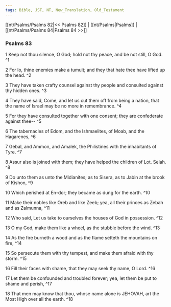 ```yaml
---
tags: Bible, JST, NT, New_Translation, Old_Testament
---
```


[[nt/Psalms/Psalms 82|<< Psalms 82]] | [[nt/Psalms|Psalms]] | [[nt/Psalms/Psalms 84|Psalms 84 >>]]

### Psalms 83

1 Keep not thou silence, O God; hold not thy peace, and be not still, O God.  ^1

2 For lo, thine enemies make a tumult; and they that hate thee have lifted up the head.  ^2

3 They have taken crafty counsel against thy people and consulted against thy hidden ones.  ^3

4 They have said, Come, and let us cut them off from being a nation, that the name of Israel may be no more in remembrance.  ^4

5 For they have consulted together with one consent; they are confederate against thee\--  ^5

6 The tabernacles of Edom, and the Ishmaelites, of Moab, and the Hagarenes,  ^6

7 Gebal, and Ammon, and Amalek, the Philistines with the inhabitants of Tyre.  ^7

8 Assur also is joined with them; they have helped the children of Lot. Selah.  ^8

9 Do unto them as unto the Midianites; as to Sisera, as to Jabin at the brook of Kishon,  ^9

10 Which perished at En-dor; they became as dung for the earth.  ^10

11 Make their nobles like Oreb and like Zeeb; yea, all their princes as Zebah and as Zalmunna,  ^11

12 Who said, Let us take to ourselves the houses of God in possession.  ^12

13 O my God, make them like a wheel, as the stubble before the wind.  ^13

14 As the fire burneth a wood and as the flame setteth the mountains on fire,  ^14

15 So persecute them with thy tempest, and make them afraid with thy storm.  ^15

16 Fill their faces with shame, that they may seek thy name, O Lord.  ^16

17 Let them be confounded and troubled forever; yea, let them be put to shame and perish,  ^17

18 That men may know that thou, whose name alone is JEHOVAH, art the Most High over all the earth.  ^18

 
